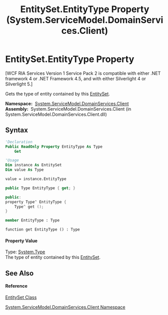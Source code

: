 ﻿---
title: EntitySet.EntityType Property  (System.ServiceModel.DomainServices.Client)
TOCTitle: EntityType Property
ms:assetid: P:System.ServiceModel.DomainServices.Client.EntitySet.EntityType
ms:mtpsurl: https://msdn.microsoft.com/en-us/library/system.servicemodel.domainservices.client.entityset.entitytype(v=VS.91)
ms:contentKeyID: 28755793
ms.date: 01/27/2012
mtps_version: v=VS.91
f1_keywords:
- System.ServiceModel.DomainServices.Client.EntitySet.EntityType
- System.ServiceModel.DomainServices.Client.EntitySet.get_EntityType
dev_langs:
- CSharp
- JScript
- VB
- FSharp
- c++
api_location:
- System.ServiceModel.DomainServices.Client.dll
api_name:
- System.ServiceModel.DomainServices.Client.EntitySet.EntityType
- System.ServiceModel.DomainServices.Client.EntitySet.get_EntityType
api_type:
- Managed
topic_type:
- apiref
- kbSyntax
product_family_name: VS
ROBOTS: INDEX,FOLLOW
---

# EntitySet.EntityType Property

\[WCF RIA Services Version 1 Service Pack 2 is compatible with either .NET framework 4 or .NET Framework 4.5, and with either Silverlight 4 or Silverlight 5.\]

Gets the type of entity contained by this [EntitySet](ff423164\(v=vs.91\).md).

**Namespace:**  [System.ServiceModel.DomainServices.Client](ff422479\(v=vs.91\).md)  
**Assembly:**  System.ServiceModel.DomainServices.Client (in System.ServiceModel.DomainServices.Client.dll)

## Syntax

``` vb
'Declaration
Public ReadOnly Property EntityType As Type
    Get
```

``` vb
'Usage
Dim instance As EntitySet
Dim value As Type

value = instance.EntityType
```

``` csharp
public Type EntityType { get; }
```

``` c++
public:
property Type^ EntityType {
    Type^ get ();
}
```

``` fsharp
member EntityType : Type
```

``` jscript
function get EntityType () : Type
```

#### Property Value

Type: [System.Type](https://msdn.microsoft.com/en-us/library/42892f65)  
The type of entity contained by this [EntitySet](ff423164\(v=vs.91\).md).  
  

## See Also

#### Reference

[EntitySet Class](ff423164\(v=vs.91\).md)

[System.ServiceModel.DomainServices.Client Namespace](ff422479\(v=vs.91\).md)

